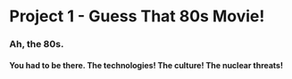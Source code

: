# Project 1 - Guess That 80s Movie!

<h3> Ah, the 80s. </h3>

<h4> You had to be there. The technologies! The culture! The nuclear threats!  


</h4>